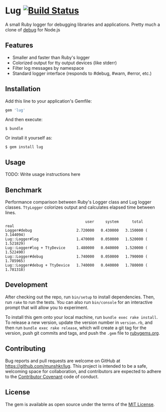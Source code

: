 # Lug [![Build Status](https://travis-ci.org/munshkr/lug.svg?branch=master)](https://travis-ci.org/munshkr/lug)

A small Ruby logger for debugging libraries and applications.  Pretty much a
clone of [debug](https://github.com/visionmedia/debug) for Node.js

## Features

* Smaller and faster than Ruby's logger
* Colorized output for tty output devices (like stderr)
* Filter log messages by namespace
* Standard logger interface (responds to #debug, #warn, #error, etc.)

## Installation

Add this line to your application's Gemfile:

```ruby
gem 'lug'
```

And then execute:

    $ bundle

Or install it yourself as:

    $ gem install lug

## Usage

TODO: Write usage instructions here

## Benchmark

Performance comparison between Ruby's Logger class and Lug logger classes.
`TtyLogger` colorizes output and calculates elapsed time between lines.

```
                                    user     system      total        real
Logger#debug                    2.720000   0.430000   3.150000 (  3.144094)
Lug::Logger#log                 1.470000   0.050000   1.520000 (  1.521829)
Lug::Logger#log + TtyDevice     1.480000   0.040000   1.520000 (  1.522490)
Lug::Logger#debug               1.740000   0.050000   1.790000 (  1.785965)
Lug::Logger#debug + TtyDevice   1.740000   0.040000   1.780000 (  1.781318)
```

## Development

After checking out the repo, run `bin/setup` to install dependencies. Then, run
`rake` to run the tests. You can also run `bin/console` for an interactive
prompt that will allow you to experiment.

To install this gem onto your local machine, run `bundle exec rake install`. To
release a new version, update the version number in `version.rb`, and then run
`bundle exec rake release`, which will create a git tag for the version, push
git commits and tags, and push the `.gem` file to
[rubygems.org](https://rubygems.org).

## Contributing

Bug reports and pull requests are welcome on GitHub at
https://github.com/munshkr/lug. This project is intended to be a safe,
welcoming space for collaboration, and contributors are expected to adhere to
the [Contributor Covenant](http://contributor-covenant.org) code of conduct.

## License

The gem is available as open source under the terms of the [MIT
License](http://opensource.org/licenses/MIT).
